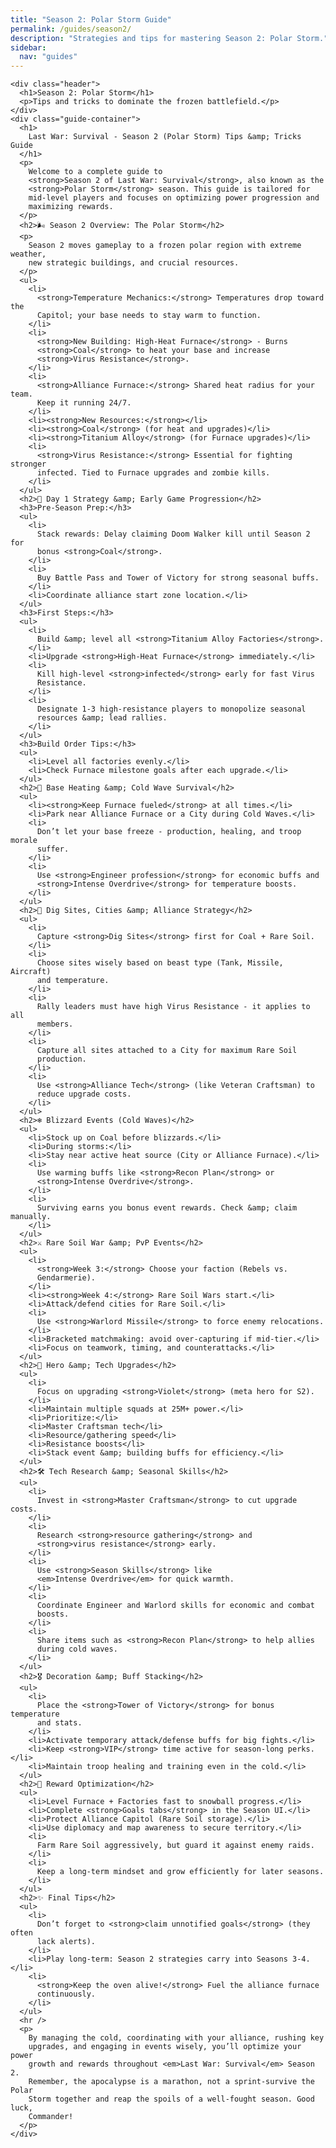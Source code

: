 ```yaml
---
title: "Season 2: Polar Storm Guide"
permalink: /guides/season2/
description: "Strategies and tips for mastering Season 2: Polar Storm."
sidebar:
  nav: "guides"
---
```


    <div class="header">
      <h1>Season 2: Polar Storm</h1>
      <p>Tips and tricks to dominate the frozen battlefield.</p>
    </div>
    <div class="guide-container">
      <h1>
        Last War: Survival - Season 2 (Polar Storm) Tips &amp; Tricks Guide
      </h1>
      <p>
        Welcome to a complete guide to
        <strong>Season 2 of Last War: Survival</strong>, also known as the
        <strong>Polar Storm</strong> season. This guide is tailored for
        mid-level players and focuses on optimizing power progression and
        maximizing rewards.
      </p>
      <h2>🌬️ Season 2 Overview: The Polar Storm</h2>
      <p>
        Season 2 moves gameplay to a frozen polar region with extreme weather,
        new strategic buildings, and crucial resources.
      </p>
      <ul>
        <li>
          <strong>Temperature Mechanics:</strong> Temperatures drop toward the
          Capitol; your base needs to stay warm to function.
        </li>
        <li>
          <strong>New Building: High-Heat Furnace</strong> - Burns
          <strong>Coal</strong> to heat your base and increase
          <strong>Virus Resistance</strong>.
        </li>
        <li>
          <strong>Alliance Furnace:</strong> Shared heat radius for your team.
          Keep it running 24/7.
        </li>
        <li><strong>New Resources:</strong></li>
        <li><strong>Coal</strong> (for heat and upgrades)</li>
        <li><strong>Titanium Alloy</strong> (for Furnace upgrades)</li>
        <li>
          <strong>Virus Resistance:</strong> Essential for fighting stronger
          infected. Tied to Furnace upgrades and zombie kills.
        </li>
      </ul>
      <h2>🌟 Day 1 Strategy &amp; Early Game Progression</h2>
      <h3>Pre-Season Prep:</h3>
      <ul>
        <li>
          Stack rewards: Delay claiming Doom Walker kill until Season 2 for
          bonus <strong>Coal</strong>.
        </li>
        <li>
          Buy Battle Pass and Tower of Victory for strong seasonal buffs.
        </li>
        <li>Coordinate alliance start zone location.</li>
      </ul>
      <h3>First Steps:</h3>
      <ul>
        <li>
          Build &amp; level all <strong>Titanium Alloy Factories</strong>.
        </li>
        <li>Upgrade <strong>High-Heat Furnace</strong> immediately.</li>
        <li>
          Kill high-level <strong>infected</strong> early for fast Virus
          Resistance.
        </li>
        <li>
          Designate 1-3 high-resistance players to monopolize seasonal
          resources &amp; lead rallies.
        </li>
      </ul>
      <h3>Build Order Tips:</h3>
      <ul>
        <li>Level all factories evenly.</li>
        <li>Check Furnace milestone goals after each upgrade.</li>
      </ul>
      <h2>🔋 Base Heating &amp; Cold Wave Survival</h2>
      <ul>
        <li><strong>Keep Furnace fueled</strong> at all times.</li>
        <li>Park near Alliance Furnace or a City during Cold Waves.</li>
        <li>
          Don’t let your base freeze - production, healing, and troop morale
          suffer.
        </li>
        <li>
          Use <strong>Engineer profession</strong> for economic buffs and
          <strong>Intense Overdrive</strong> for temperature boosts.
        </li>
      </ul>
      <h2>🏡 Dig Sites, Cities &amp; Alliance Strategy</h2>
      <ul>
        <li>
          Capture <strong>Dig Sites</strong> first for Coal + Rare Soil.
        </li>
        <li>
          Choose sites wisely based on beast type (Tank, Missile, Aircraft)
          and temperature.
        </li>
        <li>
          Rally leaders must have high Virus Resistance - it applies to all
          members.
        </li>
        <li>
          Capture all sites attached to a City for maximum Rare Soil
          production.
        </li>
        <li>
          Use <strong>Alliance Tech</strong> (like Veteran Craftsman) to
          reduce upgrade costs.
        </li>
      </ul>
      <h2>❄️ Blizzard Events (Cold Waves)</h2>
      <ul>
        <li>Stock up on Coal before blizzards.</li>
        <li>During storms:</li>
        <li>Stay near active heat source (City or Alliance Furnace).</li>
        <li>
          Use warming buffs like <strong>Recon Plan</strong> or
          <strong>Intense Overdrive</strong>.
        </li>
        <li>
          Surviving earns you bonus event rewards. Check &amp; claim manually.
        </li>
      </ul>
      <h2>⚔️ Rare Soil War &amp; PvP Events</h2>
      <ul>
        <li>
          <strong>Week 3:</strong> Choose your faction (Rebels vs.
          Gendarmerie).
        </li>
        <li><strong>Week 4:</strong> Rare Soil Wars start.</li>
        <li>Attack/defend cities for Rare Soil.</li>
        <li>
          Use <strong>Warlord Missile</strong> to force enemy relocations.
        </li>
        <li>Bracketed matchmaking: avoid over-capturing if mid-tier.</li>
        <li>Focus on teamwork, timing, and counterattacks.</li>
      </ul>
      <h2>💪 Hero &amp; Tech Upgrades</h2>
      <ul>
        <li>
          Focus on upgrading <strong>Violet</strong> (meta hero for S2).
        </li>
        <li>Maintain multiple squads at 25M+ power.</li>
        <li>Prioritize:</li>
        <li>Master Craftsman tech</li>
        <li>Resource/gathering speed</li>
        <li>Resistance boosts</li>
        <li>Stack event &amp; building buffs for efficiency.</li>
      </ul>
      <h2>🛠️ Tech Research &amp; Seasonal Skills</h2>
      <ul>
        <li>
          Invest in <strong>Master Craftsman</strong> to cut upgrade costs.
        </li>
        <li>
          Research <strong>resource gathering</strong> and
          <strong>virus resistance</strong> early.
        </li>
        <li>
          Use <strong>Season Skills</strong> like
          <em>Intense Overdrive</em> for quick warmth.
        </li>
        <li>
          Coordinate Engineer and Warlord skills for economic and combat
          boosts.
        </li>
        <li>
          Share items such as <strong>Recon Plan</strong> to help allies
          during cold waves.
        </li>
      </ul>
      <h2>🎖️ Decoration &amp; Buff Stacking</h2>
      <ul>
        <li>
          Place the <strong>Tower of Victory</strong> for bonus temperature
          and stats.
        </li>
        <li>Activate temporary attack/defense buffs for big fights.</li>
        <li>Keep <strong>VIP</strong> time active for season-long perks.</li>
        <li>Maintain troop healing and training even in the cold.</li>
      </ul>
      <h2>🎁 Reward Optimization</h2>
      <ul>
        <li>Level Furnace + Factories fast to snowball progress.</li>
        <li>Complete <strong>Goals tabs</strong> in the Season UI.</li>
        <li>Protect Alliance Capitol (Rare Soil storage).</li>
        <li>Use diplomacy and map awareness to secure territory.</li>
        <li>
          Farm Rare Soil aggressively, but guard it against enemy raids.
        </li>
        <li>
          Keep a long-term mindset and grow efficiently for later seasons.
        </li>
      </ul>
      <h2>✨ Final Tips</h2>
      <ul>
        <li>
          Don’t forget to <strong>claim unnotified goals</strong> (they often
          lack alerts).
        </li>
        <li>Play long-term: Season 2 strategies carry into Seasons 3-4.</li>
        <li>
          <strong>Keep the oven alive!</strong> Fuel the alliance furnace
          continuously.
        </li>
      </ul>
      <hr />
      <p>
        By managing the cold, coordinating with your alliance, rushing key
        upgrades, and engaging in events wisely, you’ll optimize your power
        growth and rewards throughout <em>Last War: Survival</em> Season 2.
        Remember, the apocalypse is a marathon, not a sprint-survive the Polar
        Storm together and reap the spoils of a well-fought season. Good luck,
        Commander!
      </p>
    </div>
